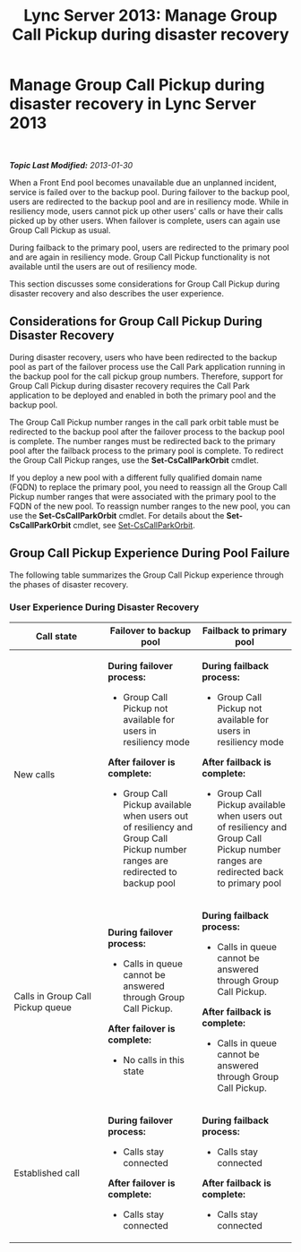 ﻿---
title: 'Lync Server 2013: Manage Group Call Pickup during disaster recovery'
TOCTitle: Manage Group Call Pickup during disaster recovery
ms:assetid: 2d32f19f-c649-4a72-a4fb-edd338e3a7cc
ms:mtpsurl: https://technet.microsoft.com/en-us/library/JJ945618(v=OCS.15)
ms:contentKeyID: 51541455
ms.date: 07/23/2014
mtps_version: v=OCS.15
---

<div data-xmlns="http://www.w3.org/1999/xhtml">

<div class="topic" data-xmlns="http://www.w3.org/1999/xhtml" data-msxsl="urn:schemas-microsoft-com:xslt" data-cs="http://msdn.microsoft.com/en-us/">

<div data-asp="http://msdn2.microsoft.com/asp">

# Manage Group Call Pickup during disaster recovery in Lync Server 2013

</div>

<div id="mainSection">

<div id="mainBody">

<span> </span>

_**Topic Last Modified:** 2013-01-30_

When a Front End pool becomes unavailable due an unplanned incident, service is failed over to the backup pool. During failover to the backup pool, users are redirected to the backup pool and are in resiliency mode. While in resiliency mode, users cannot pick up other users' calls or have their calls picked up by other users. When failover is complete, users can again use Group Call Pickup as usual.

During failback to the primary pool, users are redirected to the primary pool and are again in resiliency mode. Group Call Pickup functionality is not available until the users are out of resiliency mode.

This section discusses some considerations for Group Call Pickup during disaster recovery and also describes the user experience.

<div>

## Considerations for Group Call Pickup During Disaster Recovery

During disaster recovery, users who have been redirected to the backup pool as part of the failover process use the Call Park application running in the backup pool for the call pickup group numbers. Therefore, support for Group Call Pickup during disaster recovery requires the Call Park application to be deployed and enabled in both the primary pool and the backup pool.

The Group Call Pickup number ranges in the call park orbit table must be redirected to the backup pool after the failover process to the backup pool is complete. The number ranges must be redirected back to the primary pool after the failback process to the primary pool is complete. To redirect the Group Call Pickup ranges, use the **Set-CsCallParkOrbit** cmdlet.

If you deploy a new pool with a different fully qualified domain name (FQDN) to replace the primary pool, you need to reassign all the Group Call Pickup number ranges that were associated with the primary pool to the FQDN of the new pool. To reassign number ranges to the new pool, you can use the **Set-CsCallParkOrbit** cmdlet. For details about the **Set-CsCallParkOrbit** cmdlet, see [Set-CsCallParkOrbit](https://docs.microsoft.com/powershell/module/skype/Set-CsCallParkOrbit).

</div>

<div>

## Group Call Pickup Experience During Pool Failure

The following table summarizes the Group Call Pickup experience through the phases of disaster recovery.

### User Experience During Disaster Recovery

<table>
<colgroup>
<col style="width: 33%" />
<col style="width: 33%" />
<col style="width: 33%" />
</colgroup>
<thead>
<tr class="header">
<th>Call state</th>
<th>Failover to backup pool</th>
<th>Failback to primary pool</th>
</tr>
</thead>
<tbody>
<tr class="odd">
<td><p>New calls</p></td>
<td><p><strong>During failover process:</strong></p>
<ul>
<li><p>Group Call Pickup not available for users in resiliency mode</p></li>
</ul>
<p><strong>After failover is complete:</strong></p>
<ul>
<li><p>Group Call Pickup available when users out of resiliency and Group Call Pickup number ranges are redirected to backup pool</p></li>
</ul></td>
<td><p><strong>During failback process:</strong></p>
<ul>
<li><p>Group Call Pickup not available for users in resiliency mode</p></li>
</ul>
<p><strong>After failback is complete:</strong></p>
<ul>
<li><p>Group Call Pickup available when users out of resiliency and Group Call Pickup number ranges are redirected back to primary pool</p></li>
</ul></td>
</tr>
<tr class="even">
<td><p>Calls in Group Call Pickup queue</p></td>
<td><p><strong>During failover process:</strong></p>
<ul>
<li><p>Calls in queue cannot be answered through Group Call Pickup.</p></li>
</ul>
<p><strong>After failover is complete:</strong></p>
<ul>
<li><p>No calls in this state</p></li>
</ul></td>
<td><p><strong>During failback process:</strong></p>
<ul>
<li><p>Calls in queue cannot be answered through Group Call Pickup.</p></li>
</ul>
<p><strong>After failback is complete:</strong></p>
<ul>
<li><p>Calls in queue cannot be answered through Group Call Pickup.</p></li>
</ul></td>
</tr>
<tr class="odd">
<td><p>Established call</p></td>
<td><p><strong>During failover process:</strong></p>
<ul>
<li><p>Calls stay connected</p></li>
</ul>
<p><strong>After failover is complete:</strong></p>
<ul>
<li><p>Calls stay connected</p></li>
</ul></td>
<td><p><strong>During failback process:</strong></p>
<ul>
<li><p>Calls stay connected</p></li>
</ul>
<p><strong>After failback is complete:</strong></p>
<ul>
<li><p>Calls stay connected</p></li>
</ul></td>
</tr>
</tbody>
</table>


</div>

</div>

<span> </span>

</div>

</div>

</div>

